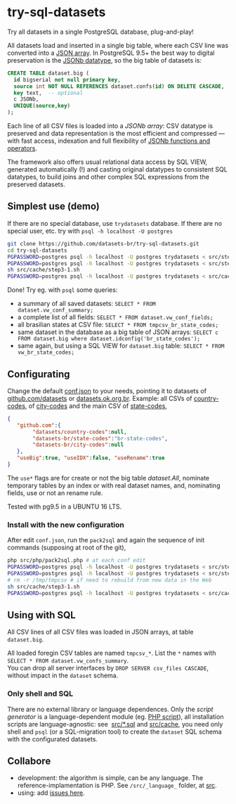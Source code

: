 # try-sql-datasets

Try all datasets in a single PostgreSQL database, plug-and-play!

All datasets load and inserted in a single big table, where each CSV line was converted into a [JSON array](https://specs.frictionlessdata.io/tabular-data-resource/#json-tabular-data). In PostgreSQL 9.5+ the best way to digital preservation is the [JSONb datatype](https://www.postgresql.org/docs/current/static/datatype-json.html), so the big table of datasets is:

```sql
CREATE TABLE dataset.big (
  id bigserial not null primary key,
  source int NOT NULL REFERENCES dataset.confs(id) ON DELETE CASCADE,
  key text,  -- optional
  c JSONb,
  UNIQUE(source,key)
);
```
Each line of all CSV files is loaded into a *JSONb array*:  CSV datatype is preserved and data representation is the most efficient and compressed &mdash; with fast access, indexation and full flexibility of [JSONb functions and operators](https://www.postgresql.org/docs/current/static/functions-json.html). 

The framework also offers usual relational data access by SQL VIEW, generated automatically (!) and casting original datatypes to consistent SQL datatypes, to build joins and other complex SQL expressions from the preserved datasets. 

## Simplest use (demo)

If there are no special database, use `trydatasets` database. If there are no special user, etc. try with `psql -h localhost -U postgres`

```sh
git clone https://github.com/datasets-br/try-sql-datasets.git
cd try-sql-datasets
PGPASSWORD=postgres psql -h localhost -U postgres trydatasets < src/step1-lib.sql
PGPASSWORD=postgres psql -h localhost -U postgres trydatasets < src/step2-strut.sql
sh src/cache/step3-1.sh
PGPASSWORD=postgres psql -h localhost -U postgres trydatasets < src/cache/step3-2.sql
```

Done!  Try eg. with `psql` some queries:
* a summary of all saved datasets: `SELECT * FROM dataset.vw_conf_summary;`
* a complete list of all fields:  `SELECT * FROM dataset.vw_conf_fields;`
* all brasilian states at CSV file: `SELECT * FROM tmpcsv_br_state_codes;`
* same dataset in the database as a big table of JSON arrays: `SELECT c FROM dataset.big where dataset.idconfig('br_state_codes');`
* same again, but using a SQL VIEW for `dataset.big` table: `SELECT * FROM vw_br_state_codes;`

## Configurating
 
Change the default [conf.json](conf.json) to your needs, 
pointing it to datasets of [github.com/datasets](https://github.com/datasets) or [datasets.ok.org.br](http://datasets.ok.org.br). Example: all CSVs of [country-codes](https://github.com/datasets/country-codes), of [city-codes](https://github.com/datasets-br/city-codes) and the main CSV of [state-codes](https://github.com/datasets-br/state-codes),
```json
{
   "github.com":{
        "datasets/country-codes":null,
        "datasets-br/state-codes":"br-state-codes",
        "datasets-br/city-codes":null
   },
   "useBig":true, "useIDX":false, "useRename":true
}
```
The `use*` flags are for create or not the big table *dataset.All*, nominate temporary tables by an index or with real dataset names, and, nominating fields, use or not an rename rule.

Tested with pg9.5 in a UBUNTU 16 LTS.

### Install with the new configuration

After edit `conf.json`, run the `pack2sql` and again the sequence of init commands (supposing at root of the git),

```sh
php src/php/pack2sql.php # at each conf edit 
PGPASSWORD=postgres psql -h localhost -U postgres trydatasets < src/step1-lib.sql # once
PGPASSWORD=postgres psql -h localhost -U postgres trydatasets < src/step2-strut.sql # to drop cascade
# rm -r /tmp/tmpcsv # if need to rebuild from new data in the Web
sh src/cache/step3-1.sh 
PGPASSWORD=postgres psql -h localhost -U postgres trydatasets < src/cache/step3-2.sql
```

## Using with SQL

All CSV lines of all CSV files was loaded in JSON arrays, at table `dataset.big`.

All loaded foregin CSV tables are named `tmpcsv_*`. List the `*` names  with `SELECT * FROM dataset.vw_confs_summary`.<br>You can drop all server interfaces by `DROP SERVER csv_files CASCADE`, without impact in the `dataset` schema.

### Only shell and SQL
There are no external library or language dependences. Only the *script generator* is a language-dependent module (eg. [PHP script](src/php)), all installation scripts are language-agnostic: see  [src/*.sql](src) and [src/cache](src/cache), you need only shell and `psql` (or a SQL-migration tool) to create the `dataset` SQL schema with the configurated datasets. 

##  Collabore

* development: the algorithm is simple, can be any language. The reference-implamentation is PHP. See `/src/_language_` folder, at [src](src).
* using: add [issues here](https://github.com/datasets-br/try-sql-datasets/issues).


